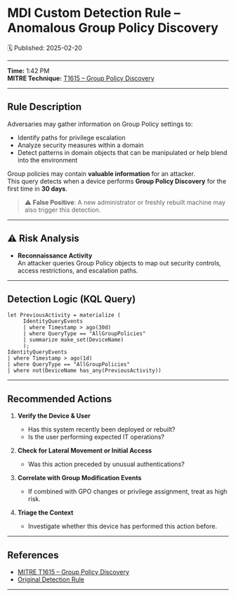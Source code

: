 # MDI Custom Detection Rule – Anomalous Group Policy Discovery
🗓️ Published: 2025-02-20

---

**Time:** 1:42 PM  
**MITRE Technique:** [T1615 – Group Policy Discovery](https://attack.mitre.org/techniques/T1615)

---

## Rule Description

Adversaries may gather information on Group Policy settings to:
- Identify paths for privilege escalation
- Analyze security measures within a domain
- Detect patterns in domain objects that can be manipulated or help blend into the environment

Group policies may contain **valuable information** for an attacker.  
This query detects when a device performs **Group Policy Discovery** for the first time in **30 days**.

> ⚠️ **False Positive**: A new administrator or freshly rebuilt machine may also trigger this detection.

---

## ⚠️ Risk Analysis

- **Reconnaissance Activity**  
  An attacker queries Group Policy objects to map out security controls, access restrictions, and escalation paths.

---

## Detection Logic (KQL Query)

```kusto
let PreviousActivity = materialize (
     IdentityQueryEvents
     | where Timestamp > ago(30d)
     | where QueryType == "AllGroupPolicies"
     | summarize make_set(DeviceName)
     );
IdentityQueryEvents
| where Timestamp > ago(1d)
| where QueryType == "AllGroupPolicies"
| where not(DeviceName has_any(PreviousActivity))
```

---

## Recommended Actions

1. **Verify the Device & User**
   - Has this system recently been deployed or rebuilt?
   - Is the user performing expected IT operations?

2. **Check for Lateral Movement or Initial Access**
   - Was this action preceded by unusual authentications?

3. **Correlate with Group Modification Events**
   - If combined with GPO changes or privilege assignment, treat as high risk.

4. **Triage the Context**
   - Investigate whether this device has performed this action before.

---

## References

- [MITRE T1615 – Group Policy Discovery](https://attack.mitre.org/techniques/T1615)
- [Original Detection Rule](https://github.com/Bert-JanP/Hunting-Queries-Detection-Rules/blob/main/Defender%20For%20Identity/AnomalousGroupPolicyDiscovery.md)

---
